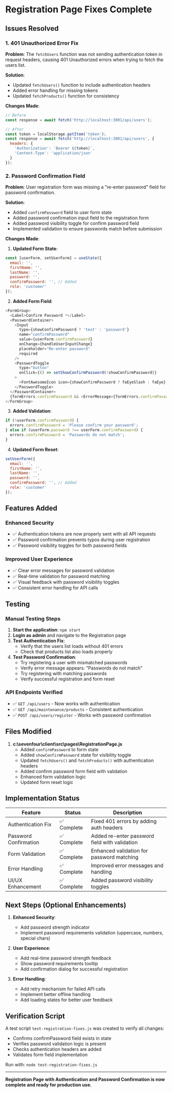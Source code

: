 # Registration Page Fixes Complete

## Issues Resolved

### 1. 401 Unauthorized Error Fix
**Problem**: The `fetchUsers` function was not sending authentication token in request headers, causing 401 Unauthorized errors when trying to fetch the users list.

**Solution**: 
- Updated `fetchUsers()` function to include authentication headers
- Added error handling for missing tokens
- Updated `fetchProducts()` function for consistency

**Changes Made**:
```javascript
// Before
const response = await fetch('http://localhost:3001/api/users');

// After  
const token = localStorage.getItem('token');
const response = await fetch('http://localhost:3001/api/users', {
  headers: {
    'Authorization': `Bearer ${token}`,
    'Content-Type': 'application/json'
  }
});
```

### 2. Password Confirmation Field
**Problem**: User registration form was missing a "re-enter password" field for password confirmation.

**Solution**:
- Added `confirmPassword` field to user form state
- Added password confirmation input field to the registration form
- Added password visibility toggle for confirm password field
- Implemented validation to ensure passwords match before submission

**Changes Made**:

1. **Updated Form State**:
```javascript
const [userForm, setUserForm] = useState({
  email: '',
  firstName: '',
  lastName: '',
  password: '',
  confirmPassword: '', // Added
  role: 'customer'
});
```

2. **Added Form Field**:
```javascript
<FormGroup>
  <Label>Confirm Password *</Label>
  <PasswordContainer>
    <Input
      type={showConfirmPassword ? 'text' : 'password'}
      name="confirmPassword"
      value={userForm.confirmPassword}
      onChange={handleUserInputChange}
      placeholder="Re-enter password"
      required
    />
    <PasswordToggle
      type="button"
      onClick={() => setShowConfirmPassword(!showConfirmPassword)}
    >
      <FontAwesomeIcon icon={showConfirmPassword ? faEyeSlash : faEye} />
    </PasswordToggle>
  </PasswordContainer>
  {formErrors.confirmPassword && <ErrorMessage>{formErrors.confirmPassword}</ErrorMessage>}
</FormGroup>
```

3. **Added Validation**:
```javascript
if (!userForm.confirmPassword) {
  errors.confirmPassword = 'Please confirm your password';
} else if (userForm.password !== userForm.confirmPassword) {
  errors.confirmPassword = 'Passwords do not match';
}
```

4. **Updated Form Reset**:
```javascript
setUserForm({
  email: '',
  firstName: '',
  lastName: '',
  password: '',
  confirmPassword: '', // Added
  role: 'customer'
});
```

## Features Added

### Enhanced Security
- ✅ Authentication tokens are now properly sent with all API requests
- ✅ Password confirmation prevents typos during user registration
- ✅ Password visibility toggles for both password fields

### Improved User Experience
- ✅ Clear error messages for password validation
- ✅ Real-time validation for password matching
- ✅ Visual feedback with password visibility toggles
- ✅ Consistent error handling for API calls

## Testing

### Manual Testing Steps
1. **Start the application**: `npm start`
2. **Login as admin** and navigate to the Registration page
3. **Test Authentication Fix**:
   - Verify that the users list loads without 401 errors
   - Check that products list also loads properly
4. **Test Password Confirmation**:
   - Try registering a user with mismatched passwords
   - Verify error message appears: "Passwords do not match"
   - Try registering with matching passwords
   - Verify successful registration and form reset

### API Endpoints Verified
- ✅ `GET /api/users` - Now works with authentication
- ✅ `GET /api/maintenance/products` - Consistent authentication
- ✅ `POST /api/users/register` - Works with password confirmation

## Files Modified

1. **c:\sevenfour\client\src\pages\RegistrationPage.js**
   - Added `confirmPassword` to form state
   - Added `showConfirmPassword` state for visibility toggle
   - Updated `fetchUsers()` and `fetchProducts()` with authentication headers
   - Added confirm password form field with validation
   - Enhanced form validation logic
   - Updated form reset logic

## Implementation Status

| Feature | Status | Description |
|---------|--------|-------------|
| Authentication Fix | ✅ Complete | Fixed 401 errors by adding auth headers |
| Password Confirmation | ✅ Complete | Added re-enter password field with validation |
| Form Validation | ✅ Complete | Enhanced validation for password matching |
| Error Handling | ✅ Complete | Improved error messages and handling |
| UI/UX Enhancement | ✅ Complete | Added password visibility toggles |

## Next Steps (Optional Enhancements)

1. **Enhanced Security**:
   - Add password strength indicator
   - Implement password requirements validation (uppercase, numbers, special chars)

2. **User Experience**:
   - Add real-time password strength feedback
   - Show password requirements tooltip
   - Add confirmation dialog for successful registration

3. **Error Handling**:
   - Add retry mechanism for failed API calls
   - Implement better offline handling
   - Add loading states for better user feedback

## Verification Script

A test script `test-registration-fixes.js` was created to verify all changes:
- Confirms confirmPassword field exists in state
- Verifies password validation logic is present  
- Checks authentication headers are added
- Validates form field implementation

Run with: `node test-registration-fixes.js`

---

**Registration Page with Authentication and Password Confirmation is now complete and ready for production use.**
